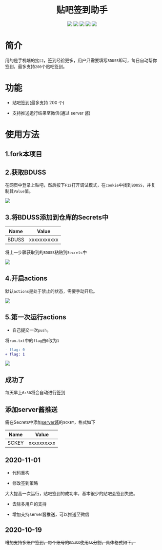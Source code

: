 <div align="center"> 
<h1 align="center">贴吧签到助手</h1>
<img src="https://img.shields.io/github/issues/srcrs/TiebaSignIn?color=green">
<img src="https://img.shields.io/github/stars/srcrs/TiebaSignIn?color=yellow">
<img src="https://img.shields.io/github/forks/srcrs/TiebaSignIn?color=orange">
<img src="https://img.shields.io/github/license/srcrs/TiebaSignIn?color=ff69b4">
<img src="https://img.shields.io/github/languages/code-size/srcrs/TiebaSignIn?color=blueviolet">
</div>

# 简介

用的是手机端的接口，签到经验更多，用户只需要填写`BDUSS`即可，每日自动帮你签到，最多支持`200`个贴吧签到。

# 功能

+ 贴吧签到(最多支持 200 个)

+ 支持推送运行结果至微信(通过 server 酱)

# 使用方法

## 1.fork本项目

## 2.获取BDUSS

在网页中登录上贴吧，然后按下`F12`打开调试模式，在`cookie`中找到`BDUSS`，并复制其`Value`值。

![](./assets/获取BDUSS.gif)

## 3.将BDUSS添加到仓库的Secrets中

Name | Value
-|-
BDUSS | xxxxxxxxxxx

将上一步骤获取到的`BDUSS`粘贴到`Secrets`中

![](./assets/添加BDUSS.gif)

## 4.开启actions

默认`actions`是处于禁止的状态，需要手动开启。

![](./assets/开启actions.gif)

## 5.第一次运行actions

+ 自己提交一次`push`。

将`run.txt`中的`flag`由`0`改为`1`

```patch
- flag: 0
+ flag: 1
```

![](./assets/运行结果.gif)

## 成功了

每天早上`6:30`将会自动进行签到

## 添加server酱推送

需在Secrets中添加[server酱](http://sc.ftqq.com/)的`SCKEY`，格式如下

Name | Value
-|-
SCKEY | xxxxxxxxxx

## 2020-11-01

+ 代码重构

+ 修改签到策略

大大提高一次运行，贴吧签到的成功率，基本很少的贴吧会签到失败。

+ 去除多用户的支持

+ 增加支持server酱推送，可以推送至微信

## 2020-10-19

~~增加支持多账户签到，每个账号的`BDUSS`使用`&&`分割，具体格式如下。~~



